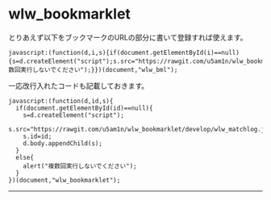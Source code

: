 # wlw_bookmarklet

とりあえず以下をブックマークのURLの部分に書いて登録すれば使えます。
```
javascript:(function(d,i,s){if(document.getElementById(i)==null){s=d.createElement("script");s.src="https://rawgit.com/u5am1n/wlw_bookmarklet/develop/wlw_matchlog.js";s.id=i;d.body.appendChild(s);}else{alert("複数回実行しないでください");}})(document,"wlw_bml");
```
一応改行入れたコードも記載しておきます。

~~~~
javascript:(function(d,id,s){
  if(document.getElementById(id)==null){
    s=d.createElement("script");
    s.src="https://rawgit.com/u5am1n/wlw_bookmarklet/develop/wlw_matchlog.js";
    s.id=id;
    d.body.appendChild(s);
  }
  else{
    alert("複数回実行しないでください");
  }
})(document,"wlw_bookmarklet");
~~~~

----
